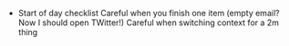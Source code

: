 - Start of day checklist
  Careful when you finish one item (empty email? Now I should open TWitter!)
  Careful when switching context for a 2m thing
